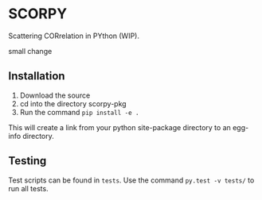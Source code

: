 # SCORPY



Scattering CORrelation in PYthon (WIP).

small change



## Installation 

1. Download the source
2. cd into the directory scorpy-pkg
3. Run the command `pip install -e .`


This will create a link from your python site-package directory to an egg-info directory.

## Testing

Test scripts can be found in `tests`. Use the command `py.test -v tests/` to run all tests.

